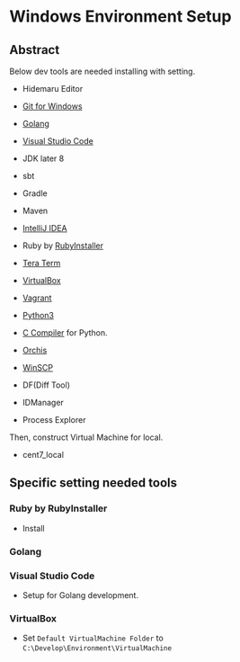 # Windows Environment Setup

## Abstract

Below dev tools are needed installing with setting.

- Hidemaru Editor
- [Git for Windows](https://gitforwindows.org/)
- [Golang](https://golang.org/)
- [Visual Studio Code](https://www.microsoft.com/ja-jp/dev/products/code-vs.aspx)
- JDK later 8
- sbt
- Gradle
- Maven
- [IntelliJ IDEA](https://www.jetbrains.com/idea/download/#section=windows)
- Ruby by [RubyInstaller](https://rubyinstaller.org/)
- [Tera Term](https://ttssh2.osdn.jp/)
- [VirtualBox](http://www.oracle.com/technetwork/server-storage/virtualbox/downloads/index.html?ssSourceSiteId=otnjp)
- [Vagrant](https://www.vagrantup.com/)
- [Python3](https://www.python.org/downloads/windows/)
- [C Compiler](https://www.python.jp/install/windows/install_vstools2017.html) for Python.

- [Orchis](http://www.eonet.ne.jp/~gorota/)
- [WinSCP](https://ja.osdn.net/projects/winscp/)
- DF(Diff Tool)
- IDManager
- Process Explorer

Then, construct Virtual Machine for local.

- cent7_local

## Specific setting needed tools

### Ruby by RubyInstaller

- Install 

### Golang

### Visual Studio Code

- Setup for Golang development.



### VirtualBox

- Set `Default VirtualMachine Folder` to `C:\Develop\Environment\VirtualMachine`


